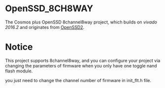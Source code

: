 # OpenSSD_8CH8WAY
The Cosmos plus OpenSSD 8channel8way project, which builds on *vivado 2016.2* and originates from [OpenSSD2](https://github.com/Cosmos-OpenSSD).
# Notice
This project supports 8channel8way, and you can configure your project via changing the parameters of firmware when you only have one toggle nand flash module. 

you just need to change the channel number of firmware in init_flt.h file.


